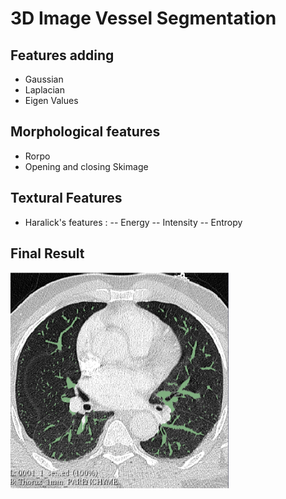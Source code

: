 # 3D Image Vessel Segmentation 

## Features adding 
- Gaussian 
- Laplacian
- Eigen Values

## Morphological features
- Rorpo
- Opening and closing Skimage

## Textural Features
- Haralick's features : 
-- Energy
-- Intensity
-- Entropy

## Final Result
<img src="seg_0001_1.png"
     alt="Markdown Monster icon"
     style="float: left; margin-right: 10px;" />
